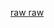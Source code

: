 [ raw ](https://www.cit.ctu.edu.vn/~dtnghi/oss/python.pdf)
[ raw ](https://code.tutsplus.com/vi/tutorials/creating-a-web-app-from-scratch-using-python-flask-and-mysql--cms-22972)
